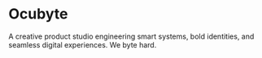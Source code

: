 # Ocubyte
A creative product studio engineering smart systems, bold identities, and seamless digital experiences. We byte hard.
